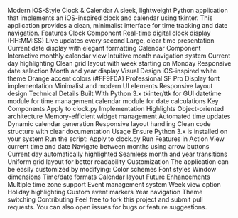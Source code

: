 Modern iOS-Style Clock & Calendar
A sleek, lightweight Python application that implements an iOS-inspired clock and calendar using tkinter. This application provides a clean, minimalist interface for time tracking and date navigation.
Features
Clock Component
Real-time digital clock display (HH:MM:SS)
Live updates every second
Large, clear time presentation
Current date display with elegant formatting
Calendar Component
Interactive monthly calendar view
Intuitive month navigation system
Current day highlighting
Clean grid layout with week starting on Monday
Responsive date selection
Month and year display
Visual Design
iOS-inspired white theme
Orange accent colors (#FF9F0A)
Professional SF Pro Display font implementation
Minimalist and modern UI elements
Responsive layout design
Technical Details
Built With
Python 3.x
tkinter/ttk for GUI
datetime module for time management
calendar module for date calculations
Key Components
Apply to clock.py
Implementation Highlights
Object-oriented architecture
Memory-efficient widget management
Automated time updates
Dynamic calendar generation
Responsive layout handling
Clean code structure with clear documentation
Usage
Ensure Python 3.x is installed on your system
Run the script:
Apply to clock.py
Run
Features in Action
View current time and date
Navigate between months using arrow buttons
Current day automatically highlighted
Seamless month and year transitions
Uniform grid layout for better readability
Customization
The application can be easily customized by modifying:
Color schemes
Font styles
Window dimensions
Time/date formats
Calendar layout
Future Enhancements
Multiple time zone support
Event management system
Week view option
Holiday highlighting
Custom event markers
Year navigation
Theme switching
Contributing
Feel free to fork this project and submit pull requests. You can also open issues for bugs or feature suggestions.
